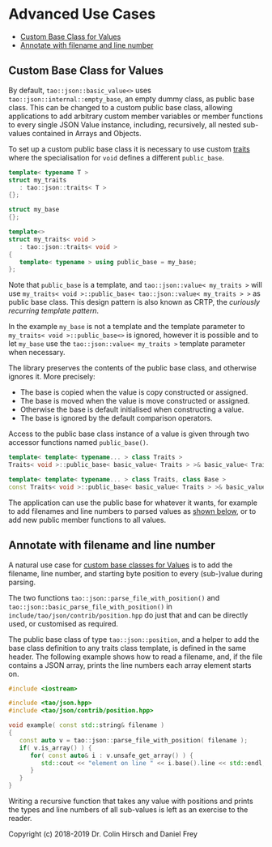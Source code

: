 # Advanced Use Cases

* [Custom Base Class for Values](#custom-base-class-for-values)
* [Annotate with filename and line number](#annotate-with-filename-and-line-number)

## Custom Base Class for Values

By default, `tao::json::basic_value<>` uses `tao::json::internal::empty_base`, an empty dummy class, as public base class.
This can be changed to a custom public base class, allowing applications to add arbitrary custom member variables or member functions to every single JSON Value instance, including, recursively, all nested sub-values contained in Arrays and Objects.

To set up a custom public base class it is necessary to use custom [traits](Type-Traits.md) where the specialisation for `void` defines a different `public_base`.

```c++
template< typename T >
struct my_traits
   : tao::json::traits< T >
{};

struct my_base
{};

template<>
struct my_traits< void >
   : tao::json::traits< void >
{
   template< typename > using public_base = my_base;
};
```

Note that `public_base` is a template, and `tao::json::value< my_traits >` will use `my_traits< void >::public_base< tao::json::value< my_traits > >` as public base class.
This design pattern is also known as CRTP, the *curiously recurring template pattern*.

In the example `my_base` is not a template and the template parameter to `my_traits< void >::public_base<>` is ignored, however it is possible and to let `my_base` use the `tao::json::value< my_traits >` template parameter when necessary.

The library preserves the contents of the public base class, and otherwise ignores it.
More precisely:

* The base is copied when the value is copy constructed or assigned.
* The base is moved when the value is move constructed or assigned.
* Otherwise the base is default initialised when constructing a value.
* The base is ignored by the default comparison operators.

Access to the public base class instance of a value is given through two accessor functions named `public_base()`.

```c++
template< template< typename... > class Traits >
Traits< void >::public_base< basic_value< Traits > >& basic_value< Traits >::public_base() noexcept;

template< template< typename... > class Traits, class Base >
const Traits< void >::public_base< basic_value< Traits > >& basic_value< Traits, Base >::public_base() const noexcept;
```

The application can use the public base for whatever it wants, for example to add filenames and line numbers to parsed values as [shown below](#annotate-with-filename-and-line-number), or to add new public member functions to all values.

## Annotate with filename and line number

A natural use case for [custom base classes for Values](#custom-base-class-for-values) is to add the filename, line number, and starting byte position to every (sub-)value during parsing.

The two functions `tao::json::parse_file_with_position()` and `tao::json::basic_parse_file_with_position()` in `include/tao/json/contrib/position.hpp` do just that and can be directly used, or customised as required.

The public base class of type `tao::json::position`, and a helper to add the base class definition to any traits class template, is defined in the same header.
The following example shows how to read a filename, and, if the file contains a JSON array, prints the line numbers each array element starts on.

```c++
#include <iostream>

#include <tao/json.hpp>
#include <tao/json/contrib/position.hpp>

void example( const std::string& filename )
{
   const auto v = tao::json::parse_file_with_position( filename );
   if( v.is_array() ) {
      for( const auto& i : v.unsafe_get_array() ) {
         std::cout << "element on line " << i.base().line << std::endl;
      }
   }
}
```

Writing a recursive function that takes any value with positions and prints the types and line numbers of all sub-values is left as an exercise to the reader.

Copyright (c) 2018-2019 Dr. Colin Hirsch and Daniel Frey
